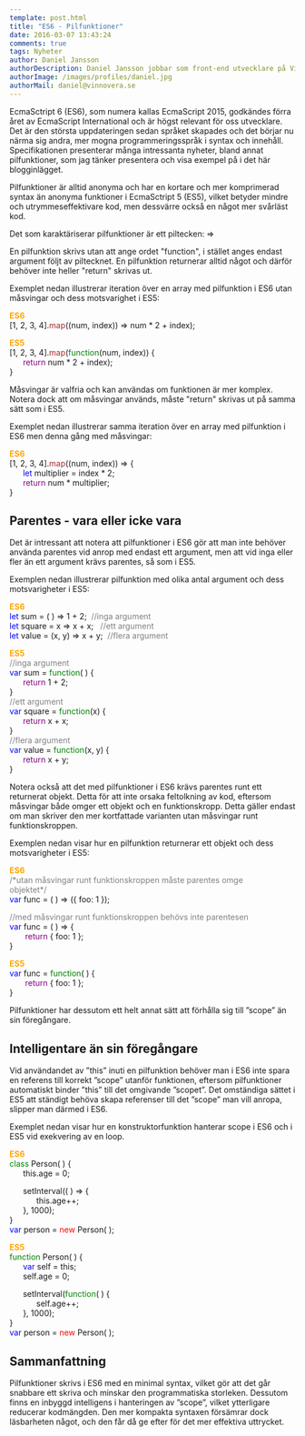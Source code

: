 ```yaml
---
template: post.html
title: "ES6 - Pilfunktioner"
date: 2016-03-07 13:43:24
comments: true
tags: Nyheter
author: Daniel Jansson
authorDescription: Daniel Jansson jobbar som front-end utvecklare på Vinnovera.
authorImage: /images/profiles/daniel.jpg
authorMail: daniel@vinnovera.se
---
```


EcmaSctript 6 (ES6), som numera kallas EcmaScript 2015, godkändes förra året av
EcmaScript International och är högst relevant för oss utvecklare. <!--more-->
Det är den största uppdateringen sedan språket skapades och det börjar nu närma sig andra,
mer mogna programmeringsspråk i syntax och innehåll.  Specifikationen presenterar
många intressanta nyheter, bland annat pilfunktioner, som jag tänker presentera
och visa exempel på i det här blogginlägget.


Pilfunktioner är alltid anonyma och har en kortare och mer komprimerad syntax än
anonyma funktioner i EcmaSctript 5 (ES5), vilket betyder mindre och utrymmeseffektivare
kod, men dessvärre också en något mer svårläst kod.

Det som karaktäriserar pilfunktioner är ett piltecken:&nbsp;=>  

En pilfunktion skrivs utan att ange ordet "function", i stället anges endast argument
följt av piltecknet. En pilfunktion returnerar alltid något och därför behöver inte
heller "return" skrivas ut.

Exemplet nedan illustrerar iteration över en array med pilfunktion i ES6 utan måsvingar
och dess motsvarighet i ES5:  

<span style="color: orange;">**ES6**</span>  
[1, 2, 3, 4].<span style="color: brown;">map</span>((num, index)) => num \* 2 + index);  

<span style="color: orange;">**ES5**</span>  
[1, 2, 3, 4].<span style="color: brown;">map</span>(<span style="color: green;">function</span>(num, index)) {  
&nbsp;&nbsp;&nbsp;&nbsp;&nbsp;&nbsp;<span style="color: purple;">return</span> num \* 2 + index);  
}

Måsvingar är valfria och kan användas om funktionen är mer
komplex. Notera dock att om måsvingar används, måste "return" skrivas ut på samma sätt
som i ES5.

Exemplet nedan illustrerar samma iteration över en array med pilfunktion i ES6 men
denna gång med måsvingar:  

<span style="color: orange;">**ES6**</span>  
[1, 2, 3, 4].<span style="color: brown;">map</span>((num, index)) => {  
&nbsp;&nbsp;&nbsp;&nbsp;&nbsp;&nbsp;<span style="color: blue;">let</span> multiplier = index \* 2;  
&nbsp;&nbsp;&nbsp;&nbsp;&nbsp;&nbsp;<span style="color: purple;">return</span> num \* multiplier;  
}  

## Parentes - vara eller icke vara
Det är intressant att notera att pilfunktioner i ES6 gör att man inte behöver använda parentes
vid anrop med endast ett argument, men att vid inga eller fler än ett argument krävs parentes,
så som i ES5.

Exemplen nedan illustrerar pilfunktion med olika antal argument och dess motsvarigheter i ES5:  

<span style="color: orange;">**ES6**</span>  
<span style="color: blue;">let</span> sum = ( ) => 1 + 2; &nbsp;<span style="color: grey;">//inga argument</span>  
<span style="color: blue;">let</span> square = x => x + x;  &nbsp;<span style="color: grey;"> //ett argument</span>  
<span style="color: blue;">let</span> value = (x, y) => x + y;  &nbsp;<span style="color: grey;">//flera argument</span>  

<span style="color: orange;">**ES5**</span>  
<span style="color: grey;">//inga argument</span>  
<span style="color: blue;">var</span> sum = <span style="color: green;">function</span>( ) {  
&nbsp;&nbsp;&nbsp;&nbsp;&nbsp;&nbsp;<span style="color: purple;">return</span> 1 + 2;  
}  
<span style="color: grey;">//ett argument</span>  
<span style="color: blue;">var</span> square = <span style="color: green;">function</span>(x) {  
&nbsp;&nbsp;&nbsp;&nbsp;&nbsp;&nbsp;<span style="color: purple;">return</span> x + x;  
}  
<span style="color: grey;">//flera argument</span>  
<span style="color: blue;">var</span> value = <span style="color: green;">function</span>(x, y) {  
&nbsp;&nbsp;&nbsp;&nbsp;&nbsp;&nbsp;<span style="color: purple;">return</span> x + y;  
}

Notera också att det med pilfunktioner i ES6 krävs parentes runt ett returnerat objekt. Detta för att
inte orsaka feltolkning av kod, eftersom måsvingar både omger ett objekt och en funktionskropp. Detta
gäller endast om man skriver den mer kortfattade varianten utan måsvingar runt funktionskroppen.

Exemplen nedan visar hur en pilfunktion returnerar ett objekt och dess motsvarigheter i ES5:  

<span style="color: orange;">**ES6**</span>  
<span style="color: grey;">/\*utan måsvingar runt funktionskroppen måste parentes omge</span>  
<span style="color: grey;">objektet\*/</span>  
<span style="color: blue;">var</span> func = ( ) => ({ foo: 1 });

<span style="color: grey;">//med måsvingar runt funktionskroppen behövs inte parentesen</span>  
<span style="color: blue;">var</span> func = ( ) => {  
&nbsp;&nbsp;&nbsp;&nbsp;&nbsp;&nbsp; <span style="color: purple;">return</span> { foo: 1 };  
}

<span style="color: orange;">**ES5**</span>  
<span style="color: blue;">var</span> func = <span style="color: green;">function</span>( ) {  
&nbsp;&nbsp;&nbsp;&nbsp;&nbsp;&nbsp; <span style="color: purple;">return</span> { foo: 1 };  
}

Pilfunktioner har dessutom ett helt annat sätt att förhålla sig till ”scope” än sin föregångare.<br />

## Intelligentare än sin föregångare
Vid användandet av ”this” inuti en pilfunktion behöver man i ES6 inte spara en referens till
korrekt ”scope” utanför funktionen, eftersom pilfunktioner automatiskt binder ”this” till det
omgivande ”scopet”. Det omständiga sättet i ES5 att ständigt behöva skapa referenser till det ”scope”
man vill anropa, slipper man därmed i ES6.

Exemplet nedan visar hur en konstruktorfunktion hanterar scope i ES6 och i ES5
vid exekvering av en loop.  

<span style="color: orange;">**ES6**</span>  
<span style="color: green;">class</span> Person( ) {  
&nbsp;&nbsp;&nbsp;&nbsp;&nbsp;&nbsp;this.age = 0;  

&nbsp;&nbsp;&nbsp;&nbsp;&nbsp;&nbsp;setInterval(( ) => {  
&nbsp;&nbsp;&nbsp;&nbsp;&nbsp;&nbsp;&nbsp;&nbsp;&nbsp;&nbsp;&nbsp;&nbsp;this.age++;  
&nbsp;&nbsp;&nbsp;&nbsp;&nbsp;&nbsp;}, 1000);  
}  
<span style="color: blue;">var</span> person = <span style="color: red;">new</span> Person( );  

<span style="color: orange;">**ES5**</span>  
<span style="color: green;">function</span> Person( ) {  
&nbsp;&nbsp;&nbsp;&nbsp;&nbsp;&nbsp;<span style="color: blue;">var</span> self = this;  
&nbsp;&nbsp;&nbsp;&nbsp;&nbsp;&nbsp;self.age = 0;  

&nbsp;&nbsp;&nbsp;&nbsp;&nbsp;&nbsp;setInterval(<span style="color: green;">function</span>( ) {  
&nbsp;&nbsp;&nbsp;&nbsp;&nbsp;&nbsp;&nbsp;&nbsp;&nbsp;&nbsp;&nbsp;&nbsp;self.age++;  
&nbsp;&nbsp;&nbsp;&nbsp;&nbsp;&nbsp;}, 1000);  
}  
<span style="color: blue;">var</span> person = <span style="color: red;">new</span> Person( );  

## Sammanfattning
Pilfunktioner skrivs i ES6 med en minimal syntax, vilket gör att det går snabbare ett skriva
och minskar den programmatiska storleken.  Dessutom finns en inbyggd intelligens i hanteringen
av ”scope”, vilket ytterligare reducerar kodmängden. Den mer kompakta syntaxen försämrar dock
läsbarheten något, och den får då ge efter för det mer effektiva uttrycket.
